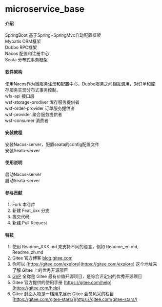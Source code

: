 # microservice_base

#### 介绍
SpringBoot 基于Spring+SpringMvc自动配置框架  
Mybatis ORM框架  
Dubbo RPC框架  
Nacos 配置和注册中心  
Seata 分布式事务框架  

#### 软件架构
使用Nacos作为微服务注册和配置中心，Dubbo服务之间相互调用，对订单和库存服务实现分布式事务控制。  
wfs-api 接口层  
wsf-storage-prodiver 库存服务提供者  
wsf-order-provider   订单服务提供者  
wsf-provider         聚合服务提供者  
wsf-consumer		 消费者  

#### 安装教程

安装Nacos-server，配置seata的config配置文件  
安装Seata-server  

#### 使用说明

启动Nacos-server  
启动Seata-server  

#### 参与贡献

1.  Fork 本仓库
2.  新建 Feat_xxx 分支
3.  提交代码
4.  新建 Pull Request


#### 特技

1.  使用 Readme\_XXX.md 来支持不同的语言，例如 Readme\_en.md, Readme\_zh.md
2.  Gitee 官方博客 [blog.gitee.com](https://blog.gitee.com)
3.  你可以 [https://gitee.com/explore](https://gitee.com/explore) 这个地址来了解 Gitee 上的优秀开源项目
4.  [GVP](https://gitee.com/gvp) 全称是 Gitee 最有价值开源项目，是综合评定出的优秀开源项目
5.  Gitee 官方提供的使用手册 [https://gitee.com/help](https://gitee.com/help)
6.  Gitee 封面人物是一档用来展示 Gitee 会员风采的栏目 [https://gitee.com/gitee-stars/](https://gitee.com/gitee-stars/)
